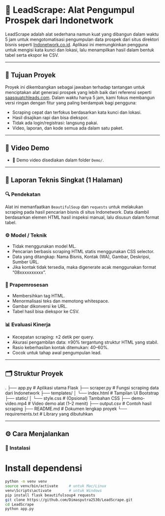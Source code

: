# 🚀 LeadScrape: Alat Pengumpul Prospek dari Indonetwork

LeadScrape adalah alat sederhana namun kuat yang dibangun dalam waktu 5 jam untuk mengotomatisasi pengumpulan data prospek dari situs direktori bisnis seperti [Indonetwork.co.id](https://www.indonetwork.co.id). Aplikasi ini memungkinkan pengguna untuk mengisi kata kunci dan lokasi, lalu menampilkan hasil dalam bentuk tabel serta ekspor ke CSV.

---

## 🎯 Tujuan Proyek

Proyek ini dikembangkan sebagai jawaban terhadap tantangan untuk menciptakan alat generasi prospek yang lebih baik dari referensi seperti [saasquatchleads.com](https://www.saasquatchleads.com). Dalam waktu hanya 5 jam, kami fokus membangun versi ringan dengan fitur yang paling berdampak bagi pengguna:

- Scraping cepat dan terfokus berdasarkan kata kunci dan lokasi.
- Hasil disajikan rapi dan bisa diekspor.
- Tidak ada login/registrasi: langsung pakai.
- Video, laporan, dan kode semua ada dalam satu paket.

---

## 📸 Video Demo

- 📁 Demo video disediakan dalam folder `Demo/`.

---

## 📝 Laporan Teknis Singkat (1 Halaman)

### 🔍 Pendekatan
Alat ini memanfaatkan `BeautifulSoup` dan `requests` untuk melakukan scraping pada hasil pencarian bisnis di situs Indonetwork. Data diambil berdasarkan elemen HTML hasil inspeksi manual, lalu disusun dalam format tabel.

### ⚙️ Model / Teknik
- Tidak menggunakan model ML.
- Pencarian berbasis scraping HTML statis menggunakan CSS selector.
- Data yang ditangkap: Nama Bisnis, Kontak (WA), Gambar, Deskripsi, Sumber URL.
- Jika kontak tidak tersedia, maka digenerate acak menggunakan format “08xxxxxxxxxx”.

### 🧹 Prapemrosesan
- Membersihkan tag HTML.
- Menormalisasi teks dan memotong whitespace.
- Gambar dikonversi ke URL.
- Tabel hasil bisa diekspor ke CSV.

### 📊 Evaluasi Kinerja
- Kecepatan scraping: ±2 detik per query.
- Akurasi pengambilan data: ±90% tergantung struktur HTML yang stabil.
- Rasio keberhasilan kontak ditemukan: 40–60%.
- Cocok untuk tahap awal pengumpulan lead.

---

## 🗂️ Struktur Proyek
.
├── app.py # Aplikasi utama Flask
├── scraper.py # Fungsi scraping data dari Indonetwork
├── templates/
│ └── index.html # Tampilan UI Bootstrap
├── static/
│ └── style.css # (Opsional) Tambahan CSS
├── demo-video.mp4 # Video demo alat (1–2 menit)
├── output.csv # Contoh hasil scraping
├── README.md # Dokumen lengkap proyek
└── requirements.txt # Library yang dibutuhkan

---

## ⚙️ Cara Menjalankan

### 🔧 Instalasi
# Install dependensi
```bash
python -m venv venv
source venv/bin/activate     # untuk Mac/Linux
venv\Scripts\activate        # untuk Windows
pip install flask beautifulsoup4 requests
git clone https://github.com/Dimasputra2530/LeadScrape.git
cd LeadScrape
python app.py


